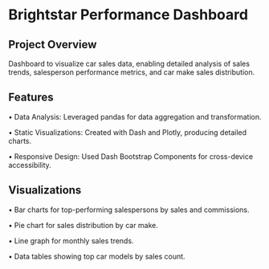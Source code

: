 

# Brightstar Performance Dashboard

## Project Overview
Dashboard to visualize car sales data, enabling detailed analysis of sales trends, salesperson performance metrics, and car make sales distribution.

## Features
• Data Analysis: Leveraged pandas for data aggregation and transformation.

• Static Visualizations: Created with Dash and Plotly, producing detailed charts.

• Responsive Design: Used Dash Bootstrap Components for cross-device accessibility.


## Visualizations
• Bar charts for top-performing salespersons by sales and commissions.

• Pie chart for sales distribution by car make.

• Line graph for monthly sales trends.

• Data tables showing top car models by sales count.

